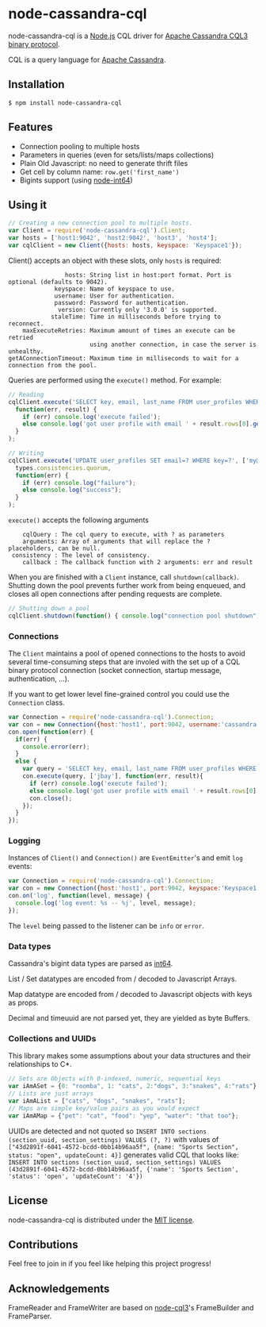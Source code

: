 # node-cassandra-cql

node-cassandra-cql is a [Node.js](http://nodejs.org) CQL driver for [Apache Cassandra CQL3 binary protocol](https://git-wip-us.apache.org/repos/asf?p=cassandra.git;a=blob_plain;f=doc/native_protocol.spec;hb=refs/heads/cassandra-1.2).

CQL is a query language for [Apache Cassandra](http://cassandra.apache.org).


## Installation

    $ npm install node-cassandra-cql

## Features
- Connection pooling to multiple hosts
- Parameters in queries (even for sets/lists/maps collections)
- Plain Old Javascript: no need to generate thrift files
- Get cell by column name: `row.get('first_name')`
- Bigints support (using [node-int64](https://github.com/broofa/node-int64))

## Using it
```javascript
// Creating a new connection pool to multiple hosts.
var Client = require('node-cassandra-cql').Client;
var hosts = ['host1:9042', 'host2:9042', 'host3', 'host4'];
var cqlClient = new Client({hosts: hosts, keyspace: 'Keyspace1'});
```
Client() accepts an object with these slots, only `hosts` is required:
```
                hosts: String list in host:port format. Port is optional (defaults to 9042).
             keyspace: Name of keyspace to use.
             username: User for authentication.
             password: Password for authentication.
              version: Currently only '3.0.0' is supported.
            staleTime: Time in milliseconds before trying to reconnect.
    maxExecuteRetries: Maximum amount of times an execute can be retried
                       using another connection, in case the server is unhealthy.
getAConnectionTimeout: Maximum time in milliseconds to wait for a connection from the pool.
```
Queries are performed using the `execute()` method. For example:
```javascript
// Reading
cqlClient.execute('SELECT key, email, last_name FROM user_profiles WHERE key=?', ['jbay'],
  function(err, result) {
    if (err) console.log('execute failed');
    else console.log('got user profile with email ' + result.rows[0].get('email'));
  }
);

// Writing
cqlClient.execute('UPDATE user_profiles SET email=? WHERE key=?', ['my@email.com', 'jbay'], 
  types.consistencies.quorum,
  function(err) {
    if (err) console.log("failure");
    else console.log("success");
  }
);
```
`execute()` accepts the following arguments

        cqlQuery : The cql query to execute, with ? as parameters
        arguments: Array of arguments that will replace the ? placeholders, can be null.
     consistency : The level of consistency.
        callback : The callback function with 2 arguments: err and result

When you are finished with a `Client` instance, call `shutdown(callback)`.
Shutting down the pool prevents further work from being enqueued, and closes all
open connections after pending requests are complete.

```javascript
// Shutting down a pool
cqlClient.shutdown(function() { console.log("connection pool shutdown"); });
```

### Connections
The `Client` maintains a pool of opened connections to the hosts to avoid several time-consuming steps that are involed with the set up of a CQL binary protocol connection (socket connection, startup message, authentication, ...).

If you want to get lower level fine-grained control you could use the `Connection` class.
```javascript
var Connection = require('node-cassandra-cql').Connection;
var con = new Connection({host:'host1', port:9042, username:'cassandra', password:'cassandra'});
con.open(function(err) {
  if(err) {
    console.error(err);
  }
  else {
    var query = 'SELECT key, email, last_name FROM user_profiles WHERE key=?';
    con.execute(query, ['jbay'], function(err, result){
      if (err) console.log('execute failed');
      else console.log('got user profile with email ' + result.rows[0].get('email'));
      con.close();
    });
  }
});
```

### Logging

Instances of `Client()` and `Connection()` are `EventEmitter`'s and emit `log` events:
```javascript
var Connection = require('node-cassandra-cql').Connection;
var con = new Connection({host:'host1', port:9042, keyspace:'Keyspace1'});
con.on('log', function(level, message) {
  console.log('log event: %s -- %j', level, message);
});
```
The `level` being passed to the listener can be `info` or `error`.

### Data types

Cassandra's bigint data types are parsed as [int64](https://github.com/broofa/node-int64).

List / Set datatypes are encoded from / decoded to Javascript Arrays.

Map datatype are encoded from / decoded to Javascript objects with keys as props.

Decimal and timeuuid are not parsed yet, they are yielded as byte Buffers.

### Collections and UUIDs

This library makes some assumptions about your data structures and their relationships to C*.
```javascript
// Sets are Objects with 0-indexed, numeric, sequential keys
var iAmASet = {0: "roomba", 1: "cats", 2:"dogs", 3:"snakes", 4:"rats"};
// Lists are just arrays
var iAmAList = ["cats", "dogs", "snakes", "rats"];
// Maps are simple key/value pairs as you would expect
var iAmAMap = {"pet": "cat", "food": "yep", "water": "that too"};
```

UUIDs are detected and not quoted so 
`INSERT INTO sections (section_uuid, section_settings) VALUES (?, ?)` with values of `["43d2891f-6041-4572-bcdd-0bb14b96aa5f", {name: "Sports Section", status: "open", updateCount: 4}]`
generates valid CQL that looks like:
`INSERT INTO sections (section_uuid, section_settings) VALUES (43d2891f-6041-4572-bcdd-0bb14b96aa5f, {'name': 'Sports Section', 'status': 'open', 'updateCount': '4'})`

## License

node-cassandra-cql is distributed under the [MIT license](http://opensource.org/licenses/MIT).

## Contributions

Feel free to join in if you feel like helping this project progress!

## Acknowledgements

FrameReader and FrameWriter are based on [node-cql3](https://github.com/isaacbwagner/node-cql3)'s FrameBuilder and FrameParser.
